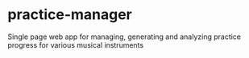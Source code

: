 # practice-manager
Single page web app for managing, generating and analyzing practice progress for various musical instruments
